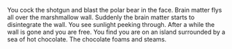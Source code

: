 You cock the shotgun and blast the polar bear in the face. Brain matter flys all
over the marshmallow wall.
Suddenly the brain matter starts to disintegrate the wall.
You see sunlight peeking through.
After a while the wall is gone and you are free. 
You find you are on an island surrounded by a sea of hot chocolate.
The chocolate foams and steams.
